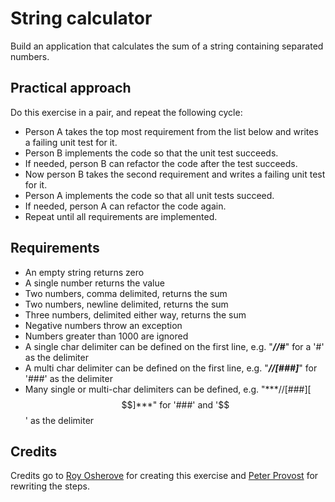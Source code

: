 # String calculator #
Build an application that calculates the sum of a string containing separated numbers.

## Practical approach ##
Do this exercise in a pair, and repeat the following cycle:
- Person A takes the top most requirement from the list below and writes a failing unit test for it.
- Person B implements the code so that the unit test succeeds.
- If needed, person B can refactor the code after the test succeeds.
- Now person B takes the second requirement and writes a failing unit test for it.
- Person A implements the code so that all unit tests succeed.
- If needed, person A can refactor the code again.
- Repeat until all requirements are implemented.

## Requirements ##
- An empty string returns zero
- A single number returns the value
- Two numbers, comma delimited, returns the sum
- Two numbers, newline delimited, returns the sum
- Three numbers, delimited either way, returns the sum
- Negative numbers throw an exception
- Numbers greater than 1000 are ignored
- A single char delimiter can be defined on the first line, e.g. "***//#***" for a '#' as the delimiter
- A multi char delimiter can be defined on the first line, e.g. "***//[###]***" for '###' as the delimiter
- Many single or multi-char delimiters can be defined, e.g. "***//[###][$$]***" for '###' and '$$' as the delimiter

## Credits ##
Credits go to [Roy Osherove](http://osherove.com/tdd-kata-1/) for creating this exercise and [Peter Provost](http://www.peterprovost.org/blog/2012/05/02/kata-the-only-way-to-learn-tdd/) for rewriting the steps.